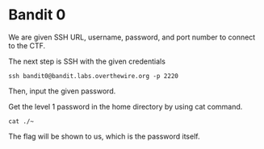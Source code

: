 <h1>Bandit 0</h1>
<p>We are given SSH URL, username, password, and port number to connect to the CTF.</p>
<p>The next step is SSH with the given credentials</p>

```
ssh bandit0@bandit.labs.overthewire.org -p 2220
```
Then, input the given password.

Get the level 1 password in the home directory by using cat command.

```
cat ./~
```

The flag will be shown to us, which is the password itself.

